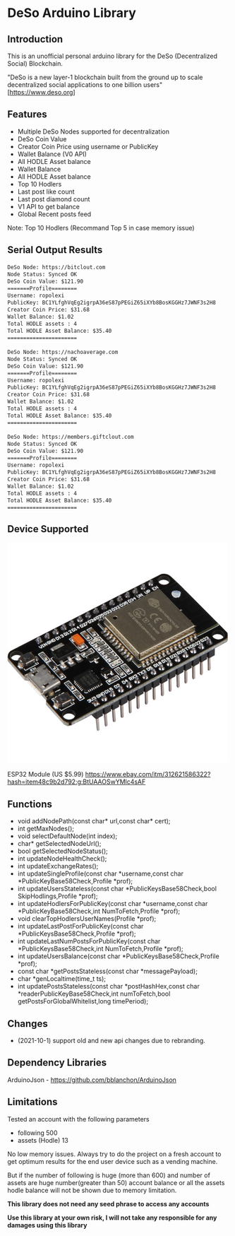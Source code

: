 # DeSo Arduino Library

## Introduction
This is an unofficial personal arduino library for the DeSo (Decentralized Social) Blockchain.

"DeSo is a new layer-1 blockchain built from the ground up to scale decentralized social applications to one billion users" [https://www.deso.org]

## Features
- Multiple DeSo Nodes supported for decentralization 
- DeSo Coin Value
- Creator Coin Price using username or PublicKey
- Wallet Balance (V0 API)
- All HODLE Asset balance
- Wallet Balance
- All HODLE Asset balance
- Top 10 Hodlers
- Last post like count
- Last post diamond count
- V1 API to get balance
- Global Recent posts feed

Note: Top 10 Hodlers (Recommand Top 5 in case memory issue)

## Serial Output Results
```
DeSo Node: https://bitclout.com
Node Status: Synced OK
DeSo Coin Value: $121.90
=======Profile========
Username: ropolexi
PublicKey: BC1YLfghVqEg2igrpA36eS87pPEGiZ65iXYb8BosKGGHz7JWNF3s2H8
Creator Coin Price: $31.68
Wallet Balance: $1.02
Total HODLE assets : 4
Total HODLE Asset Balance: $35.40
======================

DeSo Node: https://nachoaverage.com
Node Status: Synced OK
DeSo Coin Value: $121.90
=======Profile========
Username: ropolexi
PublicKey: BC1YLfghVqEg2igrpA36eS87pPEGiZ65iXYb8BosKGGHz7JWNF3s2H8
Creator Coin Price: $31.68
Wallet Balance: $1.02
Total HODLE assets : 4
Total HODLE Asset Balance: $35.40
======================

DeSo Node: https://members.giftclout.com
Node Status: Synced OK
DeSo Coin Value: $121.90
=======Profile========
Username: ropolexi
PublicKey: BC1YLfghVqEg2igrpA36eS87pPEGiZ65iXYb8BosKGGHz7JWNF3s2H8
Creator Coin Price: $31.68
Wallet Balance: $1.02
Total HODLE assets : 4
Total HODLE Asset Balance: $35.40
======================
```
## Device Supported

![esp32](esp32.jpg)

ESP32 Module (US $5.99)
https://www.ebay.com/itm/312621586322?hash=item48c9b2d792:g:BtUAAOSwYMlc4sAF


## Functions
- void addNodePath(const char* url,const char* cert);
- int getMaxNodes();
- void selectDefaultNode(int index);
- char* getSelectedNodeUrl();
- bool getSelectedNodeStatus();
- int updateNodeHealthCheck();
- int updateExchangeRates();
- int updateSingleProfile(const char *username,const char *PublicKeyBase58Check,Profile *prof);
- int updateUsersStateless(const char *PublicKeysBase58Check,bool SkipHodlings,Profile *prof);
- int updateHodlersForPublicKey(const char *username,const char *PublicKeyBase58Check,int NumToFetch,Profile *prof);
- void clearTopHodlersUserNames(Profile *prof);
- int updateLastPostForPublicKey(const char *PublicKeysBase58Check,Profile *prof);
- int updateLastNumPostsForPublicKey(const char *PublicKeysBase58Check,int NumToFetch,Profile *prof);
- int updateUsersBalance(const char *PublicKeysBase58Check,Profile *prof);
- const char *getPostsStateless(const char *messagePayload);
- char *genLocaltime(time_t ts);
- int updatePostsStateless(const char *postHashHex,const char *readerPublicKeyBase58Check,int numToFetch,bool getPostsForGlobalWhitelist,long timePeriod);
## Changes
- (2021-10-1) support old and new api changes due to rebranding.
## Dependency Libraries
ArduinoJson - https://github.com/bblanchon/ArduinoJson

## Limitations
Tested an account with the following parameters
- following 500
- assets (Hodle) 13

No low memory issues. 
Always try to do the project on a fresh account to get optimum results for the end user device such as a vending machine.

But if the number of following is huge (more than 600) and number of assets are huge number(greater than 50) 
account balance or all the assets hodle balance will not be shown due to memory limitation.

**This library does not need any seed phrase to access any accounts**

**Use this library at your own risk, I will not take any responsible for any damages using this library**

